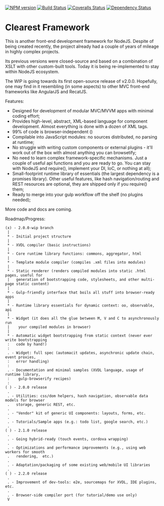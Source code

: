 [![NPM version][npm-image]][npm-url] [![Build Status][travis-image]][travis-url] [![Coveralls Status][coveralls-image]][coveralls-url] [![Dependency Status][depstat-image]][depstat-url]
# Clearest Framework

This is another front-end development framework for NodeJS.
Despite of being created recently, the project already had a couple of years of mileage in highly complex projects.

Its previous versions were closed-source and based on a combination of XSLT with other custom-built tools. Today it is being re-implemented to stay within NodeJS ecosystem. 

The WIP is going towards its first open-source release of v2.0.0. Hopefully, one may find in it resembling (in some aspects) to other MVC front-end frameworks like AngularJS and RecatJS.

Features:
* Designed for development of modular MVC/MVVM apps with minimal coding effort;
* Provides high-level, abstract, XML-based language for component development. Almost everything is done with a dozen of XML tags.
* 99% of code is browser-independent ()
* Compilable into JavaScript modules: no sources distributed, no parsing at runtime;
* No struggle with writing custom components or external plugins - it'll work out of the box with almost anything you can browsetify;
* No need to learn complex framework-specific mechanisms. Just a couple of useful api functions and you are ready to go. You can stay with NodeJS and require(),
 implement your DI, IoC, or nothing at all);
* Small-footprint runtime library of essentials (the largest dependency is a promises library). Other useful features, like hash navigation/routing and REST resources
  are optional, they are shipped only if you require() them;
* Ready to merge into your gulp workflow off the shelf (no plugins needed);

More code and docs are coming.

Roadmap/Progress:
```
(x) - 2.0.0-wip branch
 |
 * - Initial project structure
 |
 * - XVDL compiler (basic instructions)
 |
 * - Core runtime library functions: commons, aggregator, html
 |
 * - Template module compiler (compiles .xml files into modules)
 |
 * - Static renderer (renders compiled modules into static .html pages, useful for
 |   generation of bootstrapping code, stylesheets, and other multi-page static content)
 |
 * - Gulp-friendly interface that boils all stuff into browser-ready apps
 |
 * - Runtime library essentials for dynamic context: oo, observable, api
 |
 * - Widget (it does all the glue between M, V and C to asynchronously run
 |    your compiled modules in browser)
 |
 * - Automatic widget bootstrapping from static context (never ever write bootstrapping
 :   code by hand!)
 :
 . - Widget: full spec (automacit updates, asynchronic update chain, event proxies,
 :   error handling)
 :
 . - Documentation and minimal samples (XVDL language, usage of runtime library,
 :    gulp-browserify recipes)
 :
( ) - 2.0.0 release
 .
 . - Utilities: css/dom helpers, hash navigation, observable data models for browser
 .   storage, generic REST, etc.
 .
 . - "Vendor" kit of generic UI components: layouts, forms, etc.
 .
 . - Tutorials/Sample apps (e.g.: todo list, google search, etc.)
 .
( ) - 2.1.0 release
 .
 . - Going hybrid-ready (touch events, cordova wrapping)
 .
 . - Optimizations and performance improvements (e.g., using web workers for smooth
 .	 rendering,  etc.)
 .
 . - Adaptation/packaging of some existing web/mobile UI libraries
 .
( ) - 2.2.0 release
 .
 . - Improvement of dev-tools: e2e, sourcemaps for XVDL, IDE plugins, etc.
 .
 . - Browser-side compiler port (for tutorial/demo use only)
 V
```

[npm-url]: https://www.npmjs.com/package/clearest
[npm-image]: https://badge.fury.io/js/clearest.svg
[travis-url]: https://travis-ci.org/m0nzderr/clearest
[travis-image]: https://img.shields.io/travis/m0nzderr/clearest/2.0.0-wip.svg
[coveralls-url]:  https://coveralls.io/github/m0nzderr/clearest
[coveralls-image]: https://img.shields.io/coveralls/m0nzderr/clearest/2.0.0-wip.svg
[depstat-url]: https://david-dm.org/m0nzderr/clearest/2.0.0-wip
[depstat-image]: https://david-dm.org/m0nzderr/clearest/2.0.0-wip.svg
